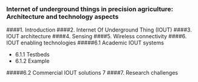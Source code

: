 ### Internet of underground things in precision agriculture: Architecture and technology aspects

####1. Introduction
####2. Internet Of Underground Thing (IOUT)
####3. IOUT architecture
####4. Sensing
####5. Wireless connectivity
####6. IOUT enabling technologies
#####6.1 Academic IOUT systems
- 6.1.1 Testbeds
- 6.1.2 Example 

#####6.2 Commercial IOUT solutions
7
####7. Research challenges